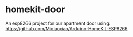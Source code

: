 # homekit-door
An esp8266 project for our apartment door using: https://github.com/Mixiaoxiao/Arduino-HomeKit-ESP8266
